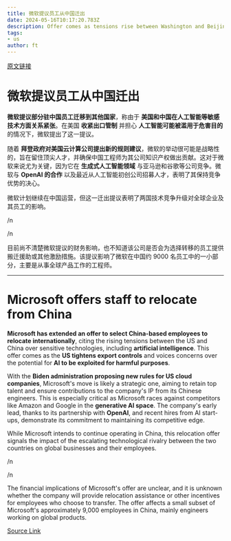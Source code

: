 ```yaml
---
title: 微软提议员工从中国迁出
date: 2024-05-16T10:17:20.783Z
description: Offer comes as tensions rise between Washington and Beijing over sensitive technology
tags: 
- us
author: ft
---
```


[原文链接](https://ft.com/content/007b60c8-fba8-4765-9d61-ad1c9dd6834e)

# 微软提议员工从中国迁出

**微软提议部分驻中国员工迁移到其他国家**，称由于 **美国和中国在人工智能等敏感技术方面关系紧张**。在美国 **收紧出口管制** 并担心 **人工智能可能被滥用于危害目的** 的情况下，微软提出了这一提议。

随着 **拜登政府对美国云计算公司提出新的规则建议**，微软的举动很可能是战略性的，旨在留住顶尖人才，并确保中国工程师为其公司知识产权做出贡献。这对于微软来说尤为关键，因为它在 **生成式人工智能领域** 与亚马逊和谷歌等公司竞争。微软与 **OpenAI 的合作** 以及最近从人工智能初创公司招募人才，表明了其保持竞争优势的决心。

微软计划继续在中国运营，但这一迁出提议表明了两国技术竞争升级对全球企业及其员工的影响。

/n

/n

目前尚不清楚微软提议的财务影响，也不知道该公司是否会为选择转移的员工提供搬迁援助或其他激励措施。该提议影响了微软在中国约 9000 名员工中的一小部分，主要是从事全球产品工作的工程师。

---

# Microsoft offers staff to relocate from China

**Microsoft has extended an offer to select China-based employees to relocate internationally**, citing the rising tensions between the US and China over sensitive technologies, including **artificial intelligence**. This offer comes as the **US tightens export controls** and voices concerns over the potential for **AI to be exploited for harmful purposes**. 

With the **Biden administration proposing new rules for US cloud companies**, Microsoft's move is likely a strategic one, aiming to retain top talent and ensure contributions to the company's IP from its Chinese engineers. This is especially critical as Microsoft races against competitors like Amazon and Google in the **generative AI space**. The company's early lead, thanks to its partnership with **OpenAI**, and recent hires from AI start-ups, demonstrate its commitment to maintaining its competitive edge. 

While Microsoft intends to continue operating in China, this relocation offer signals the impact of the escalating technological rivalry between the two countries on global businesses and their employees. 

/n

/n

The financial implications of Microsoft's offer are unclear, and it is unknown whether the company will provide relocation assistance or other incentives for employees who choose to transfer. The offer affects a small subset of Microsoft's approximately 9,000 employees in China, mainly engineers working on global products.

[Source Link](https://ft.com/content/007b60c8-fba8-4765-9d61-ad1c9dd6834e)

